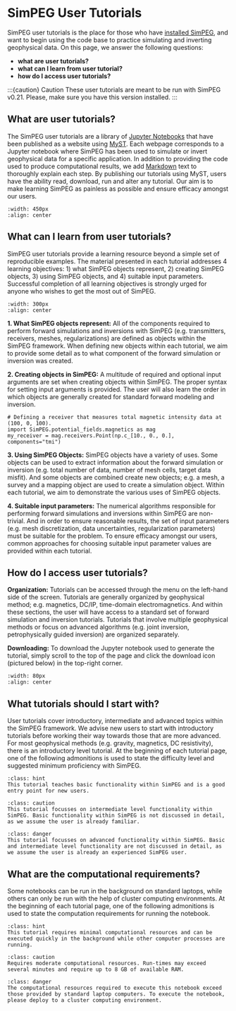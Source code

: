 SimPEG User Tutorials
=====================

SimPEG user tutorials is the place for those who have [installed SimPEG](https://docs.simpeg.xyz/content/getting_started/installing.html), and want to begin using the code base to practice simulating and inverting geophysical data. On this page, we answer the following questions:

- **what are user tutorials?**
- **what can I learn from user tutorial?**
- **how do I access user tutorials?**



:::{caution} Caution
These user tutorials are meant to be run with SimPEG v0.21. Please, make sure
you have this version installed.
:::


What are user tutorials?
------------------------

The SimPEG user tutorials are a library of [Jupyter Notebooks](https://jupyter.org/) that have been published as a website using [MyST](https://mystmd.org/). Each webpage corresponds to a Jupyter notebook where SimPEG has been used to simulate or invert geophysical data for a specific application. In addition to providing the code used to produce computational results, we add [Markdown](https://www.markdownguide.org/) text to thoroughly explain each step. By publishing our tutorials using MyST, users have the ability read, download, run and alter any tutorial. Our aim is to make learning SimPEG as painless as possible and ensure efficacy amongst our users.


```{figure} ./assets/website_images/title_image.png
:width: 450px
:align: center
```


What can I learn from user tutorials?
-------------------------------------

SimPEG user tutorials provide a learning resource beyond a simple set of reproducible examples. The material presented in each tutorial addresses 4 learning objectives: 1) what SimPEG objects represent, 2) creating SimPEG objects, 3) using SimPEG objects, and 4) suitable input parameters. Successful completion of all learning objectives is strongly urged for anyone who wishes to get the most out of SimPEG.


```{figure} ./assets/website_images/learning_image_2.png
:width: 300px
:align: center
```

**1. What SimPEG objects represent:** All of the components required to perform forward simulations and inversions with SimPEG (e.g. transmitters, receivers, meshes, regularizations) are defined as objects within the SimPEG framework. When defining new objects within each tutorial, we aim to provide some detail as to what component of the forward simulation or inversion was created.

**2. Creating objects in SimPEG:** A multitude of required and optional input arguments are set when creating objects within SimPEG. The proper syntax for setting input arguments is provided. The user will also learn the order in which objects are generally created for standard forward modeling and inversion.

```
# Defining a receiver that measures total magnetic intensity data at (100, 0, 100).
import SimPEG.potential_fields.magnetics as mag
my_receiver = mag.receivers.Point(np.c_[10., 0., 0.], components="tmi")
```

**3. Using SimPEG Objects:** SimPEG objects have a variety of uses. Some objects can be used to extract information about the forward simulation or inversion (e.g. total number of data, number of mesh cells, target data misfit). And some objects are combined create new objects; e.g. a mesh, a survey and a mapping object are used to create a simulation object. Within each tutorial, we aim to demonstrate the various uses of SimPEG objects.

**4. Suitable input parameters:** The numerical algorithms responsible for performing forward simulations and inversions within SimPEG are non-trivial. And in order to ensure reasonable results, the set of input parameters (e.g. mesh discretization, data uncertainties, regularization parameters) must be suitable for the problem. To ensure efficacy amongst our users, common approaches for choosing suitable input parameter values are provided within each tutorial.


How do I access user tutorials?
-------------------------------

**Organization:** Tutorials can be accessed through the menu on the left-hand side of the screen. Tutorials are generally organized by geophysical method; e.g. magnetics, DC/IP, time-domain electromagnetics. And within these sections, the user will have access to a standard set of forward simulation and inversion tutorials. Tutorials that involve multiple geophysical methods or focus on advanced algorithms (e.g. joint inversion, petrophysically guided inversion) are organized separately.

**Downloading:** To download the Jupyter notebook used to generate the tutorial, simply scroll to the top of the page and click the download icon (pictured below) in the top-right corner.

```{figure} ./assets/website_images/download_image.png
:width: 80px
:align: center
```

What tutorials should I start with?
-----------------------------------

User tutorials cover introductory, intermediate and advanced topics within the SimPEG framework. We advise new users to start with introductory tutorials before working their way towards those that are more advanced. For most geophysical methods (e.g. gravity, magnetics, DC resistivity), there is an introductory level tutorial. At the beginning of each tutorial page, one of the following admonitions is used to state the difficulty level and suggested minimum proficiency with SimPEG.


```{admonition} Introductory notebook
:class: hint
This tutorial teaches basic functionality within SimPEG and is a good entry point for new users.
```

```{admonition} Intermediate notebook
:class: caution
This tutorial focusses on intermediate level functionality within SimPEG. Basic functionality within SimPEG is not discussed in detail, as we assume the user is already familiar.
```

```{admonition} Advanced notebook
:class: danger
This tutorial focusses on advanced functionality within SimPEG. Basic and intermediate level functionality are not discussed in detail, as we assume the user is already an experienced SimPEG user.
```

What are the computational requirements?
----------------------------------------

Some notebooks can be run in the background on standard laptops, while others can only be run with the help of cluster computing environments. At the beginning of each tutorial page, one of the following admonitions is used to state the computation requirements for running the notebook.

```{admonition} Light-weight notebook
:class: hint
This tutorial requires minimal computational resources and can be executed quickly in the background while other computer processes are running.
```

```{admonition} Medium-weight notebook
:class: caution
Requires moderate computational resources. Run-times may exceed several minutes and require up to 8 GB of available RAM.
```

```{admonition} Computationally intensive notebook
:class: danger
The computational resources required to execute this notebook exceed those provided by standard laptop computers. To execute the notebook, please deploy to a cluster computing environment.
```

